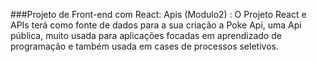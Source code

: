 ###Projeto de Front-end com React: Apis (Modulo2) : O Projeto React e APIs terá como fonte de dados para a sua criação a Poke Api, uma Api pública, muito usada para aplicações focadas em aprendizado de programação e também usada em cases de processos seletivos.
